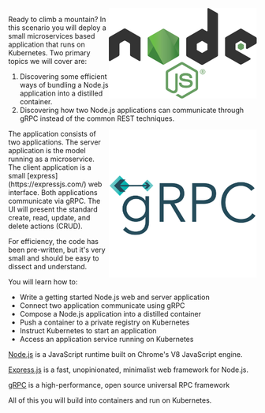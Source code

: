 <img align="right" src="./assets/node-js.png" width="300">

Ready to climb a mountain? In this scenario you will deploy a small microservices based application that runs on Kubernetes. Two primary topics we will cover are:

1. Discovering some efficient ways of bundling a Node.js application into a distilled container.
1. Discovering how two Node.js applications can communicate through gRPC instead of the common REST techniques.

<img align="right" src="./assets/grpc.png" width="300">
The application consists of two applications. The server application is the model running as a microservice. The client application is a small [express](https://expressjs.com/) web interface. Both applications communicate via gRPC. The UI will present the standard create, read, update, and delete actions (CRUD).

For efficiency, the code has been pre-written, but it's very small and should be easy to dissect and understand.

You will learn how to:

- Write a getting started Node.js web and server application
- Connect two application communicate using gRPC
- Compose a Node.js application into a distilled container
- Push a container to a private registry on Kubernetes
- Instruct Kubernetes to start an application
- Access an application service running on Kubernetes

[Node.js](https://nodejs.org/) is a JavaScript runtime built on Chrome's V8 JavaScript engine.

[Express.js](https://expressjs.com/) is a fast, unopinionated, minimalist web framework for Node.js.

[gRPC](https://grpc.io/) is a high-performance, open source universal RPC framework

All of this you will build into containers and run on Kubernetes.
